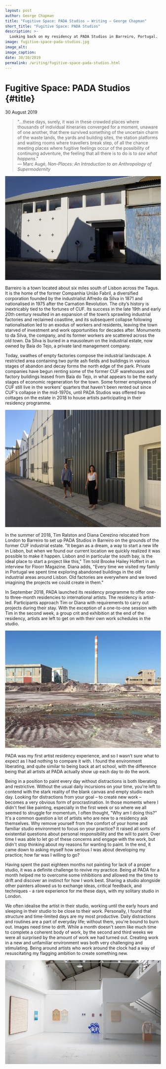 ```yaml
---
layout: post
author: George Chapman
title: "Fugitive Space: PADA Studios — Writing — George Chapman"
short_title: "Fugitive Space: PADA Studios"
description: >-
  Looking back on my residency at PADA Studios in Barreiro, Portugal.
image: fugitive-space-pada-studios.jpg
image_alt:
image_caption:
date: 30/10/2019
permalink: /writing/fugitive-space-pada-studios.html
---
```

# Fugitive Space: PADA Studios {#title}
30 August 2019

> "...these days, surely, it was in these crowded places where thousands of individual itineraries converged for a moment, unaware of one another, that there survived something of the uncertain charm of the waste lands, the yards and building sites, the station platforms and waiting rooms where travellers break step, of all the chance meeting places where fugitive feelings occur of the possibility of continuing adventure, the feeling that all there is to do is to *see what happens*."  
> — Marc Augé, *Non-Places: An Introduction to an Anthropology of Supermodernity*

![PADA Studios, Barreiro. Photo: PADA Studios](/assets/img/fugitive_space-1.jpg)

Barreiro is a town located about six miles south of Lisbon across the Tagus. It is the home of the former Companhia União Fabril, a diversified corporation founded by the industrialist Alfredo da Silva in 1871 and nationalised in 1975 after the Carnation Revolution. The city’s history is inextricably tied to the fortunes of CUF. Its success in the late 19th and early 20th century resulted in an expansion of the town’s sprawling industrial factories and reclaimed coastline, and its subsequent collapse following nationalisation led to an exodus of workers and residents, leaving the town starved of investment and work opportunities for decades after. Monuments to da Silva, the company, and its former workers are scattered across the old town. Da Silva is buried in a mausoleum on the industrial estate, now owned by Baía do Tejo, a private land management company.

Today, swathes of empty factories compose the industrial landscape. A restricted area containing two pyrite ash fields and buildings in various stages of abandon and decay forms the north edge of the park. Private companies have begun renting some of the former CUF warehouses and factory buildings leased from Baía do Tejo, in what appears to be the early stages of economic regeneration for the town. Some former employees of CUF still live in the workers' quarters that haven't been rented out since CUF's collapse in the mid-1970s, until PADA Studios was offered two cottages on the estate in 2018 to house artists participating in their residency programme.

![Tim Ralston and Diana Cerezino, founders of PADA Studios. Photo: Fiona Grady](/assets/img/fugitive_space-2.jpg)

In the summer of 2018, Tim Ralston and Diana Cerezino relocated from London to Barreiro to set up PADA Studios in Barreiro on the grounds of the former CUF industrial estate. "It began as a dream, a way to start a new life in Lisbon, but when we found our current location we quickly realized it was possible to make it happen. Lisbon and in particular the south bay, is the ideal place to start a project like this," Tim told Brooke Hailey Hoffert in an interview for Floorr Magazine. Diana adds, "Every time we visited my family in Portugal we spent time exploring abandoned buildings in the old industrial areas around Lisbon. Old factories are everywhere and we loved imagining the projects we could create in them."

In September 2018, PADA launched its residency programme to offer one- to three-month residencies to international artists. The residency is artist-led. Participants approach Tim or Diana with requirements to carry out projects during their stay. With the exception of a one-to-one session with Tim in the second week, a group crit and exhibition at the end of the residency, artists are left to get on with their own work schedules in the studio.

![Pyrite field on the former industrial estate of CUF, now owned by Baía do Tejo. Photo: PADA Studios](/assets/img/fugitive_space-3.jpg)

PADA was my first artist residency experience, and so I wasn't sure what to expect as I had nothing to compare it with. I found the environment liberating, and quite similar to being back at art school, with the difference being that all artists at PADA actually show up each day to do the work.

Being in a position to paint every day without distractions is both liberating and restrictive. Without the usual daily incursions on your time, you're left to contend with the stark reality of the blank canvas and empty studio each day. Looking for distractions from your goal – to create new work – becomes a very obvious form of procrastination. In those moments where I didn't feel like painting, especially in the first week or so where we all seemed to struggle for momentum, I often thought, "Why am I doing this?" It's a common question a lot of artists who are new to a residency ask themselves. Why remove yourself from the comfort of your home and familiar studio environment to focus on your practice? It raised all sorts of existential questions about personal responsibility and the will to paint. Over time I was able to let go of these concerns and engage with the work, but didn't stop thinking about my reasons for wanting to paint. In the end, it came down to asking myself how serious I was about developing my practice; how far was I willing to go?

Having spent the past eighteen months not painting for lack of a proper studio, it was a definite challenge to revive my practice. Being at PADA for a month helped me to overcome some inhibitions and allowed me the time to drift and discover an instinct for how I work best. Sharing a studio alongside other painters allowed us to exchange ideas, critical feedback, and techniques - a rare experience for me these days, with my solitary studio in London.

We often idealise the artist in their studio, working until the early hours and sleeping in their studio to be close to their work. Personally, I found that structure and time-limited days are my most productive. Daily distractions and routines are a part of everyday life; without them, you're bound to burn out. Images need time to drift. While a month doesn't seem like much time to complete a coherent body of work, by the second and third weeks we were all surprised by the amount of work we had turned out. Creating work in a new and unfamiliar environment was both very challenging and stimulating. Being around artists who work around the clock had a way of resuscitating my flagging ambition to create something new.

![Superette, a group show featuring the work of PADA artists-in-residence during August 2019. Photo: PADA Studios](/assets/img/fugitive_space-4.jpg)
